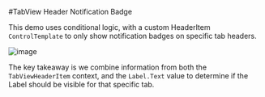 #TabView Header Notification Badge

This demo uses conditional logic, with a custom HeaderItem `ControlTemplate` to only show notification badges on specific tab headers.

![image](https://github.com/LanceMcCarthy/CustomMauiExamples/assets/3520532/767b61fe-26c6-4f24-ad8e-c93947d04296)

The key takeaway is we combine information from both the `TabViewHeaderItem` context, and the `Label.Text` value to determine if the Label should be visible for that specific tab.